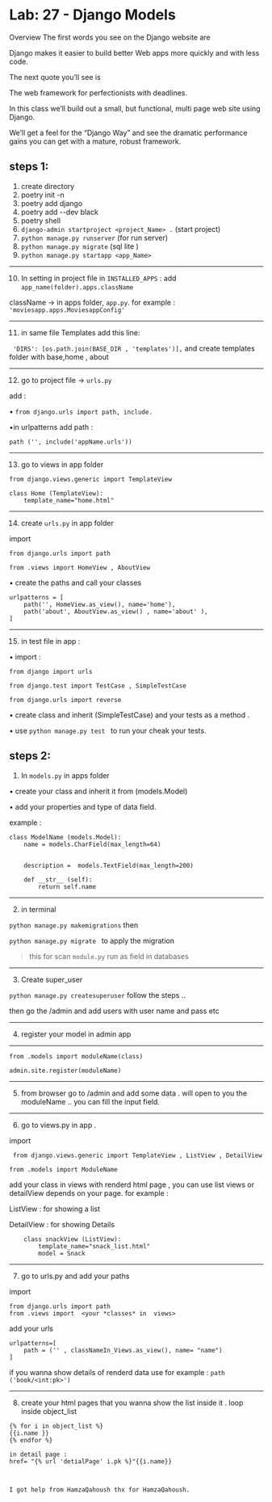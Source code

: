 # Lab: 27 - Django Models

Overview
The first words you see on the Django website are

Django makes it easier to build better Web apps more quickly and with less code.

The next quote you’ll see is

The web framework for perfectionists with deadlines.

In this class we’ll build out a small, but functional, multi page web site using Django.

We’ll get a feel for the “Django Way” and see the dramatic performance gains you can get with a mature, robust framework.


## steps 1:


1. create directory
2. poetry init -n
3. poetry add django
4. poetry add --dev black
5. poetry shell
6. `django-admin startproject <project_Name> .`  (start project)
7. `python manage.py runserver` (for run server)
8. `python manage.py migrate`  (sql lite )
9. `python manage.py startapp <app_Name>`
******************************

10. In setting in project file 
in `INSTALLED_APPS` : 
add 
 `app_name(folder).apps.className`

className -> in apps  folder, `app.py`. for example : `'moviesapp.apps.MoviesappConfig' `  

******************************


11. in same file Templates add this line: 

` 'DIRS': [os.path.join(BASE_DIR , 'templates')],` and create templates folder  with base,home , about


******************************

12. go to project file -> `urls.py` 

add : 

• `from django.urls import path, include.`

•in urlpatterns add path : 

`path ('', include('appName.urls'))` 
*******************************

13. go to views in app folder 

`from django.views.generic import TemplateView`

    class Home (TemplateView): 
        template_name="home.html"  

******************************

14. create `urls.py` in app folder 

import

   `from django.urls import path`

`from .views import HomeView , AboutView`

• create the paths and  call your classes

    urlpatterns = [
        path('', HomeView.as_view(), name='home'), 
        path('about', AboutView.as_view() , name='about' ),
    ]
******************************


15. in test file in app : 

• import  : 

    from django import urls

    from django.test import TestCase , SimpleTestCase

    from django.urls import reverse



  • create class and inherit (SimpleTestCase) 
  and  your tests as a method .

  • use `python manage.py test ` to run your cheak your tests.



## steps 2:

1. In `models.py` in apps folder 

• create your class and inherit it from (models.Model) 

• add your properties and type of data field.

example : 

```
class ModelName (models.Model): 
    name = models.CharField(max_length=64) 
                
    
    description =  models.TextField(max_length=200)

    def __str__ (self):
        return self.name
```
***********************************************
2. in terminal

`python manage.py makemigrations`
   then 

`python manage.py migrate ` to apply the migration

> this for scan `module.py` run as field in databases

*******************************
3. Create super_user 

`python manage.py createsuperuser`
follow the steps .. 

then go the /admin and add users with user name and pass etc
*****************************************
4. register your model in admin app
*******************************
```
from .models import moduleName(class)

admin.site.register(moduleName) 
```
*******************************

5. from browser go to /admin  and add some data .
will open to you the moduleName .. you can fill the input field.
*******************************
6. go to views.py in app .

import 

` from django.views.generic import TemplateView , ListView , DetailView`

`from .models import ModuleName`

add your class in views with renderd html page ,
you can use list views or detailView depends on your page.
for example : 

ListView : for showing a list

DetailView : for showing  Details
```
    class snackView (ListView): 
        template_name="snack_list.html"  
        model = Snack

```
****************************************
7.  go to urls.py and add your  paths 

import
```
from django.urls import path
from .views import  <your *classes* in  views>
```
add your urls 
```
urlpatterns=[
    path = ('' , classNameIn_Views.as_view(), name= "name")
]
```
if you wanna show details of renderd data use 
for example : 
`path ('book/<int:pk>') `



*******************************************
8. create your html pages that you wanna show the list inside it  .
loop inside object_list
```
{% for i in object_list %}
{{i.name }}
{% endfor %}

in detail page :  
href= "{% url 'detialPage' i.pk %}"{{i.name}}



I got help from HamzaQahoush thx for HamzaQahoush.



